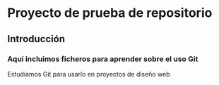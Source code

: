 # Proyecto de prueba de repositorio
## Introducción
### Aquí incluimos ficheros para aprender sobre el uso Git
Estudiamos Git para usarlo en proyectos de diseño web
